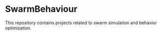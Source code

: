 # SwarmBehaviour
This repository contains projects related to swarm simulation and behavior optimization.
